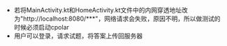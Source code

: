 - 若将MainActivity.kt和HomeActivity.kt文件中的内网穿透地址改为"http://localhost:8080/***"，网络请求会失败，原因不明，所以做测试的时候必须启动cpolar
- 用户可以登录，请求试题，将答案上传回服务器